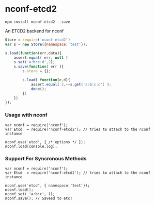 # nconf-etcd2
```
npm install nconf-etcd2 --save
```

An ETCD2 backend for nconf


```javascript
Store = require('nconf-etcd2')
var s = new Store({namespace:'test'});

s.load(function(err,data){
	assert.equal( err, null )
	s.set('a:b:c:d',2);
	s.save(function( err ){
		s.store = {};

		s.load( function(e,d){
			assert.equal( 2,~~s.get('a:b:c:d') );
			done();
		})
	})
});
```

### Usage with nconf
```
var nconf = require('nconf');
var Etcd  = require('nconf-etcd2'); // tries to attach to the nconf instance

nconf.use('etcd', { /* options */ });
nconf.load(console.log);
```

### Support For Syncronous Methods
```
var nconf = require('nconf');
var Etcd  = require('nconf-etcd2'); // tries to attach to the nconf instance

nconf.use('etcd', { namespace:'test'});
nconf.load();
nconf.set( 'a:b:c', 1);
nconf.save(); // Saveed to etc!
```
